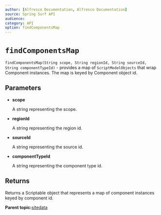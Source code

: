 ```yaml
---
author: [Alfresco Documentation, Alfresco Documentation]
source: Spring Surf API
audience: 
category: API
option: findComponentsMap
---
```


# `findComponentsMap`

`findComponentsMap(String scope, String regionId, String sourceId, String componentTypeId)` - provides a map of `ScriptModelObjects` that wrap Component instances. The map is keyed by Component object id.

## Parameters

-   **scope**

    A string representing the scope.

-   **regionId**

    A string representing the region id.

-   **sourceId**

    A string representing the source id.

-   **componentTypeId**

    A string representing the component type id.


## Returns

Returns a Scriptable object that represents a map of component instances keyed by component id.

**Parent topic:**[sitedata](../references/APISurf-sitedata.md)

